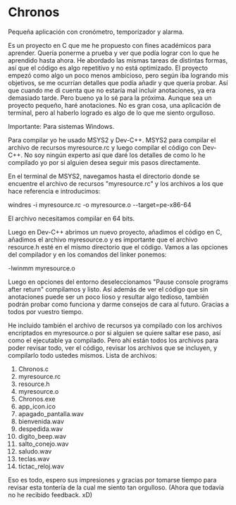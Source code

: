 # Chronos
Pequeña aplicación con cronómetro, temporizador y alarma.

Es un proyecto en C que me he propuesto con fines académicos para aprender. Quería ponerme a prueba y ver que podía lograr con lo que he aprendido hasta ahora. He abordado las mismas tareas de distintas formas, así que el código es algo repetitivo y no está optimizado. El proyecto empezó como algo un poco menos ambicioso, pero según iba logrando mis objetivos, se me ocurrían detalles que podía añadir y que quería probar. Así que cuando me di cuenta que no estaría mal incluir anotaciones, ya era demasiado tarde. Pero bueno ya lo sé para la próxima. Aunque sea un proyecto pequeño, haré anotaciones. No es gran cosa, una aplicación de terminal, pero al haberlo logrado es algo de lo que me siento orgulloso.

Importante: Para sistemas Windows.

Para compilar yo he usado MSYS2 y Dev-C++. MSYS2 para compilar el archivo de recursos myresource.rc y luego compilar el código con Dev-C++. No soy ningún experto así que daré los detalles de como lo he compilado yo por si alguien desea seguir mis pasos directamente.

En el terminal de MSYS2, navegamos hasta el directorio donde se encuentre el archivo de recursos "myresource.rc" y los archivos a los que hace referencia e introducimos:

windres -i myresource.rc -o myresource.o --target=pe-x86-64

El archivo necesitamos compilar en 64 bits.

Luego en Dev-C++ abrimos un nuevo proyecto, añadimos el código en C, añadimos el archivo myresource.o y es importante que el archivo resource.h esté en el mismo directorio que el código. Vamos a las opciones del compilador y en los comandos del linker ponemos:

-lwinmm myresource.o

Luego en opciones del entorno deseleccionamos "Pause console programs after return" compilamos y listo. Así además de ver el código que sin anotaciones puede ser un poco lioso y resultar algo tedioso, también podrán probar como funciona y darme consejos de cara al futuro. Gracias a todos por vuestro tiempo.

He incluido también el archivo de recursos ya compilado con los archivos encriptados en myresource.o por si alguien se quiere saltar ese paso, así como el ejecutable ya compilado. Pero ahí están todos los archivos para poder revisar todo, ver el código, revisar los archivos que se incluyen, y compilarlo todo ustedes mismos. Lista de archivos:

1. Chronos.c
2. myresource.rc
3. resource.h
4. myresource.o
5. Chronos.exe
6. app_icon.ico
7. apagado_pantalla.wav
8. bienvenida.wav
9. despedida.wav
10. digito_beep.wav
11. salto_conejo.wav
12. saludo.wav
13. teclas.wav
14. tictac_reloj.wav

Eso es todo, espero sus impresiones y gracias por tomarse tiempo para revisar esta tontería de la cual me siento tan orgulloso. (Ahora que todavía no he recibido feedback. xD)
